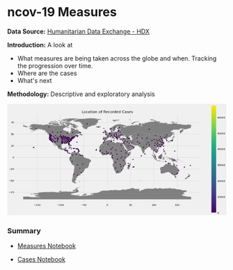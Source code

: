 # ncov-19 Measures

**Data Source:** [Humanitarian Data Exchange - HDX](https://data.humdata.org/dataset/novel-coronavirus-2019-ncov-cases)

**Introduction:** A look at 

- What measures are being taken across the globe and when. Tracking the progression over time.
- Where are the cases 
- What's next 

**Methodology:** Descriptive and exploratory analysis 

![nCOV-19 Cases](some_img.png)


### Summary

- [Measures Notebook](https://nbviewer.jupyter.org/github/bilha-analytics/DataSaysWhat/blob/545efccb2cfcd382197c2c7323383a61bbf53f1f/ncov19/quick_view_covid-19.ipynb) 

- [Cases Notebook](https://nbviewer.jupyter.org/github/bilha-analytics/DataSaysWhat/blob/fb748cda60ae52e805d66206a7d9a9de66c37fe8/ncov19/cases_over_time.ipynb)


